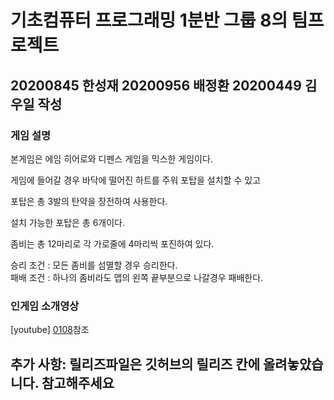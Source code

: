 # 기초컴퓨터 프로그래밍 1분반 그룹 8의 팀프로젝트  
## 20200845 한성재 20200956 배정환 20200449 김우일 작성  

### 게임 설명  
본게임은 에임 히어로와 디펜스 게임을 믹스한 게임이다.  

게임에 들어갈 경우 바닥에 떨어진 하트를 주워 포탑을 설치할 수 있고  

포탑은 총 3발의 탄약을 장전하여 사용한다.  

설치 가능한 포탑은 총 6개이다.  

좀비는 총 12마리로 각 가로줄에 4마리씩 포진하여 있다.  
  
승리 조건 : 모든 좀비를 섬멸할 경우 승리한다.  
패배 조건 : 하나의 좀비라도 맵의 왼쪽 끝부분으로 나갈경우 패배한다.

### 인게임 소개영상  
[youtube] [0108]참조  


[0108]: https://youtu.be/kA_4TT28394


## 추가 사항: 릴리즈파일은 깃허브의 릴리즈 칸에 올려놓았습니다. 참고해주세요  
